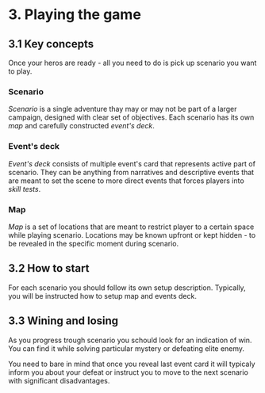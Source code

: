 # 3. Playing the game

## 3.1 Key concepts
Once your heros are ready - all you need to do is pick up scenario you want to play. 

### Scenario
*Scenario* is a single adventure thay may or may not be part of a larger campaign, designed with clear set of objectives. Each scenario has its own *map* and carefully constructed *event's deck*. 

### Event's deck
*Event's deck* consists of multiple event's card that represents active part of scenario. They can be anything from narratives and descriptive events that are meant to set the scene to more direct events that forces players into *skill tests*.

### Map
*Map* is a set of locations that are meant to restrict player to a certain space while playing scenario. Locations may be known upfront or kept hidden - to be revealed in the specific moment during scenario.

## 3.2 How to start  
For each scenario you should follow its own setup description. Typically, you will be instructed how to setup map and events deck. 

## 3.3 Wining and losing
As you progress trough scenario you schould look for an indication of win. You can find it while solving particular mystery or defeating elite enemy.

You need to bare in mind that once you reveal last event card it will typicaly inform you about your defeat or instruct you to move to the next scenario with significant disadvantages.

 